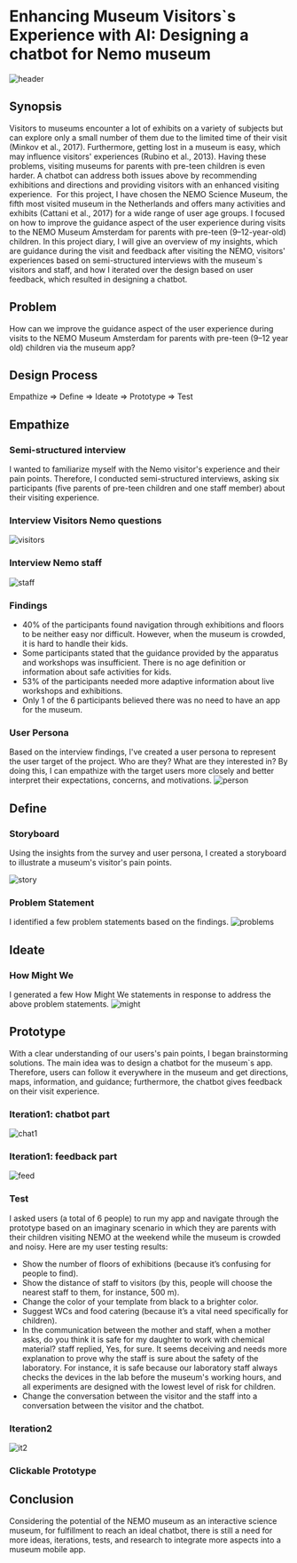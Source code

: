 # Enhancing Museum Visitors`s Experience with AI: Designing a chatbot for Nemo museum
![header](/Assets/example03.png)
## Synopsis
Visitors to museums encounter a lot of exhibits on a variety of subjects but can explore only a small number of them due to the limited time of their visit (Minkov et al., 2017). Furthermore, getting lost in a museum is easy, which may influence visitors' experiences (Rubino et al., 2013). Having these problems, visiting museums for parents with pre-teen children is even harder. A chatbot can address both issues above by recommending exhibitions and directions and providing visitors with an enhanced visiting experience. 
For this project, I have chosen the NEMO Science Museum, the fifth most visited museum in the Netherlands and offers many activities and exhibits (Cattani et al., 2017) for a wide range of user age groups. I focused on how to improve the guidance aspect of the user experience during visits to the NEMO Museum Amsterdam for parents with pre-teen (9–12-year-old) children. In this project diary, I will give an overview of my insights, which are guidance during the visit and feedback after visiting the NEMO, visitors' experiences based on semi-structured interviews with the museum`s visitors and staff, and how I iterated over the design based on user feedback, which resulted in designing a chatbot.
## Problem
How can we improve the guidance aspect of the user experience during visits to the NEMO Museum Amsterdam for parents with pre-teen (9–12 year old) children via the museum app? 
## Design Process
Empathize => Define => Ideate => Prototype => Test
## Empathize
### Semi-structured interview
I wanted to familiarize myself with the Nemo visitor's experience and their pain points. Therefore, I conducted semi-structured interviews, asking six participants (five parents of pre-teen children and one staff member) about their visiting experience.
### Interview Visitors Nemo questions
![visitors](/Assets/visitors.jpg)
### Interview Nemo staff
![staff](/Assets/staff.jpg)
### Findings
- 40% of the participants found navigation through exhibitions and floors to be neither easy nor difficult. However, when the museum is crowded, it is hard to handle their kids. 
- Some participants stated that the guidance provided by the apparatus and workshops was insufficient. There is no age definition or information about safe activities for kids.
- 53% of the participants needed more adaptive information about live workshops and exhibitions.
- Only 1 of the 6 participants believed there was no need to have an app for the museum.
### User Persona
Based on the interview findings, I've created a user persona to represent the user target of the project. Who are they? What are they interested in? By doing this, I can empathize with the target users more closely and better interpret their expectations, concerns, and motivations.
![person](/Assets/persona.jpg)
## Define
### Storyboard 
Using the insights from the survey and user persona, I created a storyboard to illustrate a museum's visitor's pain points.

![story](/Assets/story.jpg)
### Problem Statement
I identified a few problem statements based on the findings.
![problems](/Assets/problems1.png)
## Ideate
### How Might We
I generated a few How Might We statements in response to address the above problem statements.
![might](/Assets/might.jpg)
## Prototype
With a clear understanding of our users's pain points, I began brainstorming solutions. The main idea was to design a chatbot for the museum`s app. Therefore, users can follow it everywhere in the museum and get directions, maps, information, and guidance; furthermore, the chatbot gives feedback on their visit experience.
### Iteration1: chatbot part
![chat1](/Assets/chat1.jpg)
### Iteration1: feedback part
![feed](/Assets/feedbk.jpg)
### Test 
I asked users (a total of 6 people) to run my app and navigate through the prototype based on an imaginary scenario in which they are parents with their children visiting NEMO at the weekend while the museum is crowded and noisy.
Here are my user testing results: 
- Show the number of floors of exhibitions (because it’s confusing for people to find).
- Show the distance of staff to visitors (by this, people will choose the nearest staff to them, for instance, 500 m).
- Change the color of your template from black to a brighter color.
- Suggest WCs and food catering (because it’s a vital need specifically for children). 
- In the communication between the mother and staff, when a mother asks, do you think it is safe for my daughter to work with chemical material? staff replied, Yes, for sure. It seems deceiving and needs more explanation to prove why the staff is sure about the safety of the laboratory. For instance, it is safe because our laboratory staff always checks the devices in the lab before the museum's working hours, and all experiments are designed with the lowest level of risk for children.
- Change the conversation between the visitor and the staff into a conversation between the visitor and the chatbot.
### Iteration2
![it2](/Assets/iteration2.jpg)
### Clickable Prototype
## Conclusion
Considering the potential of the NEMO museum as an interactive science museum, for fulfillment to reach an ideal chatbot, there is still a need for more ideas, iterations, tests, and research to integrate more aspects into a museum mobile app.
















